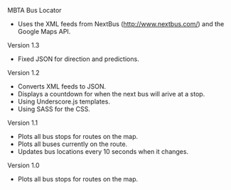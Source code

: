  MBTA Bus Locator
 - Uses the XML feeds from NextBus (http://www.nextbus.com/) and the Google Maps API.

 Version 1.3
  - Fixed JSON for direction and predictions.

 Version 1.2
  - Converts XML feeds to JSON.
  - Displays a countdown for when the next bus will arive at a stop.
  - Using Underscore.js templates.
  - Using SASS for the CSS.

Version 1.1
 - Plots all bus stops for routes on the map.
 - Plots all buses currently on the route.
 - Updates bus locations every 10 seconds when it changes.

 Version 1.0
  - Plots all bus stops for routes on the map. 